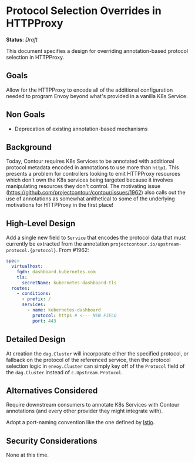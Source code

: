 # Protocol Selection Overrides in HTTPProxy

**Status**: _Draft_

This document specifies a design for overriding annotation-based protocol selection in HTTPProxy.

## Goals

Allow for the HTTPProxy to encode all of the additional configuration needed to program Envoy beyond what's provided in a vanilla K8s Service.

## Non Goals

- Deprecation of existing annotation-based mechanisms

## Background

Today, Contour requires K8s Services to be annotated with additional protocol metadata encoded in annotations to use more than `http1`.  This presents a problem for controllers looking to emit HTTPProxy resources which don't own the K8s services being targeted because it involves manipulating resources they don't control.  The motivating issue (https://github.com/projectcontour/contour/issues/1962) also calls out the use of annotations as somewhat anithetical to some of the underlying motivations for HTTPProxy in the first place!

## High-Level Design

Add a single new field to `Service` that encodes the protocol data that must currently be extracted from the annotation `projectcontour.io/upstream-protocol.{protocol}`.  From #1962:

```yaml
spec:
  virtualhost:
    fqdn: dashboard.kubernetes.com
    tls:
      secretName: kubernetes-dashboard-tls
  routes:
    - conditions:
      - prefix: /
      services:
        - name: kubernetes-dashboard
          protocol: https # <--- NEW FIELD
          port: 443
```

## Detailed Design

At creation the `dag.Cluster` will incorporate either the specified protocol, or
fallback on the protocol of the referenced service, then the protocol selection
logic in `envoy.Cluster` can simply key off of the `Protocol` field of the
`dag.Cluster` instead of `c.Upstream.Protocol`.

## Alternatives Considered

Require downstream consumers to annotate K8s Services with Contour annotations (and every other provider they might integrate with).

Adopt a port-naming convention like the one defined by [Istio](https://istio.io/docs/ops/configuration/traffic-management/protocol-selection/).

## Security Considerations

None at this time.
